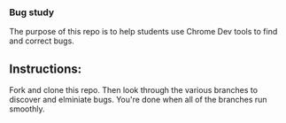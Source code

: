 ### Bug study


The purpose of this repo is to help students use Chrome Dev tools to find and correct bugs. 


## Instructions: 

Fork and clone this repo. Then look through the various branches to discover and elminiate bugs. 
You're done when all of the branches run smoothly. 

